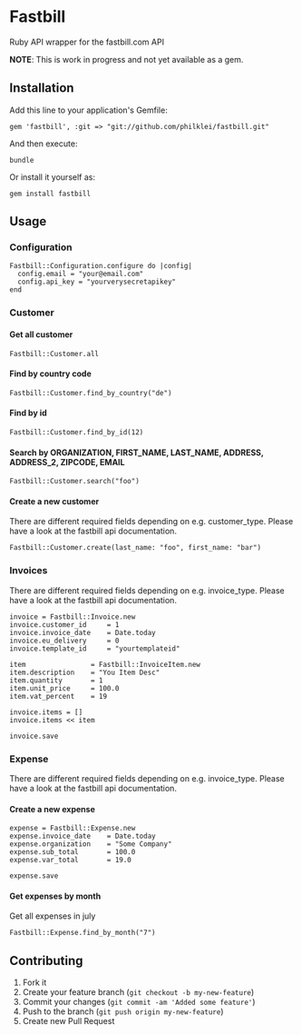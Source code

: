 # Fastbill

Ruby API wrapper for the fastbill.com API

__NOTE__: This is work in progress and not yet available as a gem.

## Installation

Add this line to your application's Gemfile:

    gem 'fastbill', :git => "git://github.com/philklei/fastbill.git"

And then execute:

    bundle

Or install it yourself as:

    gem install fastbill

## Usage

### Configuration

    Fastbill::Configuration.configure do |config|
      config.email = "your@email.com"
      config.api_key = "yourverysecretapikey"
    end

### Customer

#### Get all customer
    Fastbill::Customer.all

#### Find by country code
    Fastbill::Customer.find_by_country("de")

#### Find by id
    Fastbill::Customer.find_by_id(12)

#### Search by ORGANIZATION, FIRST_NAME, LAST_NAME, ADDRESS, ADDRESS_2, ZIPCODE, EMAIL
    Fastbill::Customer.search("foo")

#### Create a new customer
There are different required fields depending on e.g. customer_type. Please have a look at the fastbill api documentation.

    Fastbill::Customer.create(last_name: "foo", first_name: "bar")

### Invoices
There are different required fields depending on e.g. invoice_type. Please have a look at the fastbill api documentation.

	invoice = Fastbill::Invoice.new
	invoice.customer_id     = 1
	invoice.invoice_date    = Date.today
	invoice.eu_delivery     = 0
	invoice.template_id     = "yourtemplateid"

	item                = Fastbill::InvoiceItem.new 
	item.description    = "You Item Desc"
	item.quantity       = 1
	item.unit_price     = 100.0
	item.vat_percent    = 19

	invoice.items = []
	invoice.items << item

	invoice.save
	
	
### Expense
There are different required fields depending on e.g. invoice_type. Please have a look at the fastbill api documentation.

#### Create a new expense

	expense = Fastbill::Expense.new
	expense.invoice_date 	= Date.today
	expense.organization 	= "Some Company"
	expense.sub_total		= 100.0
	expense.var_total		= 19.0
	
	expense.save
	
#### Get expenses by month
Get all expenses in july	
	
	
	Fastbill::Expense.find_by_month("7")

	
## Contributing

1. Fork it
2. Create your feature branch (`git checkout -b my-new-feature`)
3. Commit your changes (`git commit -am 'Added some feature'`)
4. Push to the branch (`git push origin my-new-feature`)
5. Create new Pull Request
